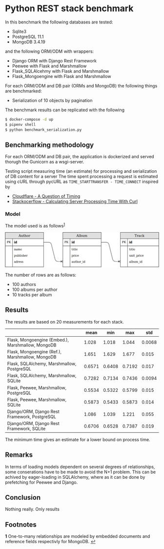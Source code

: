 # Python REST stack benchmark
In this benchmark the following databases are tested:
- Sqlite3
- PostgreSQL 11.1
- MongoDB 3.4.19

and the following ORM/ODM with wrappers:
- Django ORM with Django Rest Framework
- Peewee with Flask and Marshmallow
- Flask_SQLAlcehmy with Flask and Marshmallow
- Flask_Mongoengine with Flask and Marshmallow

For each ORM/ODM and DB pair (ORMs and MongoDB) the following things are benchmarked:
- Serialization of 10 objects by pagination

The benchmark results can be replicated with the following

```bash
$ docker-compose -d up
$ pipenv shell
$ python benchmark_serialization.py
```

## Benchmarking methodology
For each ORM/ODM and DB pair, the application is dockerized and served thorugh the Gunicorn as a wsgi-server.

Testing script measuring time (an estimate) for processing and serialization of DB content for a server
The time spent processing a request is estimated using cURL through pycURL as `TIME_STARTTRANSFER - TIME_CONNECT` inspired by
- [Cloudflare - A Question of Timing](http://blog.cloudflare.com/a-question-of-timing/)
- [Stackocerflow - Calculating Server Processing Time With Curl](http://stackoverflow.com/questions/17638026/calculating-server-processing-time-with-curl)


### Model
The model used is as follows<sup id="a1">[1](#f1)</sup>

![UML diagram of model](model.png)

The number of rows are as follows:
- 100 authors
- 100 albums per author
- 10 tracks per album

## Results

The results are based on 20 measurements for each stack.

|                                                   | mean   | min    | max    | std    |
|---------------------------------------------------|--------|--------|--------|--------|
| Flask, Mongoengine (Embed.), Marshmallow, MongoDB | 1.028  | 1.018  | 1.044  | 0.0068 |
| Flask, Mongoengine (Ref.), Marshmallow, MongoDB   | 1.651  | 1.629  | 1.677  | 0.015  |
| Flask, SQLAlchemy, Marshmallow, PostgreSQL        | 0.6571 | 0.6408 | 0.7192 | 0.017  |
| Flask, SQLAlchemy, Marshmallow, SQLite            | 0.7282 | 0.7134 | 0.7436 | 0.0094 |
| Flask, Peewee, Marshmallow, PostgreSQL            | 0.5534 | 0.5322 | 0.5799 | 0.015  |
| Flask, Peewee, Marshmallow, SQLite                | 0.5873 | 0.5433 | 0.5873 | 0.014  |
| Django/ORM, Django Rest Framework, PostgreSQL     | 1.086  | 1.039  | 1.221  | 0.055  |
| Django/ORM, Django Rest Framework, SQLite         | 0.6706 | 0.6528 | 0.7387 | 0.019  |

The minimum time gives an estimate for a lower bound on process time.

## Remarks
In terms of loading models dependent on several degrees of relationships, some conserations have to be made to avoid the N+1 problem.
This can be achived by eager-loading in SQLAlchemy, where as it can be done by prefetching for Peewee and Django.

## Conclusion

Nothing really. Only results

## Footnotes
<b id="f1">1</b> One-to-many relationships are modeled by embedded documents and reference fields respectivly for MongoDB.
 [↩](#a1)